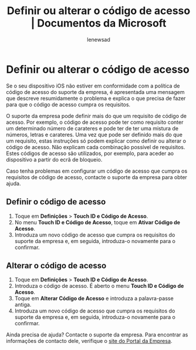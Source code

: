 ﻿---
title: Definir ou alterar o código de acesso | Documentos da Microsoft
description: Definir ou alterar o código de acesso
keywords: ''
author: lenewsad
ms.author: lanewsad
manager: dougeby
ms.date: 11/14/2017
ms.topic: article
ms.prod: ''
ms.service: microsoft-intune
ms.technology: ''
ms.assetid: 365f72a6-564d-4cbd-8f0a-70ec80b6e253
searchScope:
- User help
ROBOTS: ''
ms.custom: intune-enduser
ms.openlocfilehash: 6f81cab429f531f6839dc952d6ea6fb2977130ab
ms.sourcegitcommit: 5eba4bad151be32346aedc7cbb0333d71934f8cf
ms.translationtype: HT
ms.contentlocale: pt-PT
ms.lasthandoff: 04/16/2018
---
# <a name="set-or-change-your-passcode"></a>Definir ou alterar o código de acesso

Se o seu dispositivo iOS não estiver em conformidade com a política de código de acesso do suporte da empresa, é apresentada uma mensagem que descreve resumidamente o problema e explica o que precisa de fazer para que o código de acesso cumpra os requisitos.

O suporte da empresa pode definir mais do que um requisito de código de acesso. Por exemplo, o código de acesso pode ter como requisito conter um determinado número de carateres e pode ter de ter uma mistura de números, letras e carateres. Uma vez que pode ser definido mais do que um requisito, estas instruções só podem explicar como definir ou alterar o código de acesso. Não explicam cada combinação possível de requisitos. Estes códigos de acesso são utilizados, por exemplo, para aceder ao dispositivo a partir do ecrã de bloqueio.

Caso tenha problemas em configurar um código de acesso que cumpra os requisitos de código de acesso, contacte o suporte da empresa para obter ajuda.

## <a name="set-your-passcode"></a>Definir o código de acesso

1. Toque em **Definições** > **Touch ID e Código de Acesso**.
2. No menu **Touch ID e Código de Acesso**, toque em **Ativar Código de Acesso**.
3. Introduza um novo código de acesso que cumpra os requisitos do suporte da empresa e, em seguida, introduza-o novamente para o confirmar.

## <a name="change-your-passcode"></a>Alterar o código de acesso

1. Toque em **Definições** > **Touch ID e Código de Acesso**.
2. Introduza o código de acesso. É aberto o menu **Touch ID e Código de Acesso**.
2. Toque em **Alterar Código de Acesso** e introduza a palavra-passe antiga.
3. Introduza um novo código de acesso que cumpra os requisitos do suporte da empresa e, em seguida, introduza-o novamente para o confirmar.

Ainda precisa de ajuda? Contacte o suporte da empresa. Para encontrar as informações de contacto dele, verifique o [site do Portal da Empresa](https://portal.manage.microsoft.com#HelpDeskDialog).
